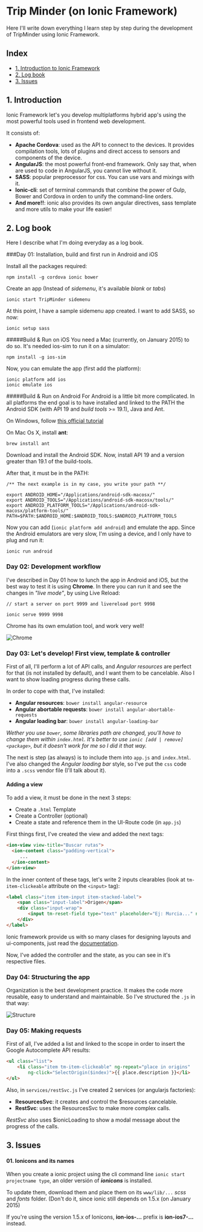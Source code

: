 # Trip Minder (on Ionic Framework)

Here I'll write down everything I learn step by step during the development of TripMinder using Ionic Framework.

## Index

- [1. Introduction to Ionic Framework](#1-introduction-to-ionic-framework) 
- [2. Log book](#2-log-book) 
- [3. Issues](#3-issues) 



## 1. Introduction

Ionic Framework let's you develop multiplatforms hybrid app's using the most powerful tools used in frontend web development.

It consists of: 
- **Apache Cordova**: used as the API to connect to the devices. It provides compilation tools, lots of plugins and direct access to sensors and components of the device.
- **AngularJS**: the most powerful front-end framework. Only say that, when are used to code in AngularJS, you cannot live without it.
- **SASS**: popular preprocessor for css. You can use vars and mixings with it.
- **Ionic-cli**: set of terminal commands that combine the power of Gulp, Bower and Cordova in orden to unify the command-line orders.
- **And more!!**: ionic also provides its own angular directives, sass template and more utils to make your life easier!




## 2. Log book

Here I describe what I'm doing everyday as a log book.

###Day 01: Installation, build and first run in Android and iOS

Install all the packages required:
```
npm install -g cordova ionic bower
```

Create an app (Instead of *sidemenu*, it's available *blank* or *tabs*)
```
ionic start TripMinder sidemenu
```

At this point, I have a sample sidemenu app created. I want to add SASS, so now:
```
ionic setup sass
```

#####Build & Run on iOS
You need a Mac (currently, on January 2015) to do so. It's needed ios-sim to run it on a simulator:
```
npm install -g ios-sim
```
Now, you can emulate the app (first add the platform):
```
ionic platform add ios
ionic emulate ios
```

#####Build & Run on Android
For Android is a little bit more complicated. In all platforms the end goal is to have installed and linked to the PATH the Android SDK (with API 19 and *build tools* >= 19.1), Java and Ant.


On Windows, follow [this official tutorial](http://learn.ionicframework.com/videos/windows-android/)

On Mac Os X, install **ant**:
```
brew install ant
```
Download and install the Android SDK. Now, install API 19 and a version greater than 19.1 of the build-tools.

After that, it must be in the PATH:
```
/** The next example is in my case, you write your path **/

export ANDROID_HOME="/Applications/android-sdk-macosx/"
export ANDROID_TOOLS="/Applications/android-sdk-macosx/tools/"
export ANDROID_PLATFORM_TOOLS="/Applications/android-sdk-macosx/platform-tools/"
PATH=$PATH:$ANDROID_HOME:$ANDROID_TOOLS:$ANDROID_PLATFORM_TOOLS
```

Now you can add (`ionic platform add android`) and emulate the app. Since the Android emulators are very slow, I'm using a device, and I only have to plug and run it:
```
ionic run android
```

### Day 02: Development workflow

I've described in Day 01 how to lunch the app in Android and iOS, but the best way to test it is using **Chrome**. In there you can run it and see the changes in *"live mode"*, by using Live Reload:
```
// start a server on port 9999 and livereload port 9998

ionic serve 9999 9998 
```
Chrome has its own emulation tool, and work very well!

![Chrome](img_docs/io_00_chrome.png)


### Day 03: Let's develop! First view, template & controller

First of all, I'll perform a lot of API calls, and *Angular resources* are perfect for that (is not installed by default), and I want them to be cancelable. Also I want to show loading progress during these calls. 

In order to cope with that, I've installed:

- **Angular resources**: `bower install angular-resource`
- **Angular abortable requests**: `bower install angular-abortable-requests`
- **Angular loading bar**: `bower install angular-loading-bar`

*Wether you use `bower`, some libraries path are changed, you'll have to change them within `index.html`. It's better to use `ionic [add | remove] <package>`, but it doesn't work for me so I did it that way.*


The next is step (as always) is to include them into `app.js` and `index.html`. I've also changed the *Angular loading bar* style, so I've put the `css` code into a `.scss` vendor file (I'll talk about it).


#### Adding a view

To add a view, it must be done in the next 3 steps:

- Create a `.html` Template
- Create a Controller (optional)
- Create a state and reference them in the UI-Route code (in `app.js`)

First things first, I've created the view and added the next tags:
```html
<ion-view view-title="Buscar rutas">
  <ion-content class="padding-vertical"> 
  	 ...
  </ion-content>
</ion-view>
```

In the inner content of these tags, let's write 2 inputs clearables (look at `tm-item-clickeable` attribute on the `<input>` tag):
```html
<label class="item item-input item-stacked-label">
	<span class="input-label">Origen</span>
	<div class="input-wrap"> 
	    <input tm-reset-field type="text" placeholder="Ej: Murcia..." ng-model="inputs.origin" ng-change="GetData(inputs.origin)">
	</div>
</label>
```

Ionic framework provide us with so many clases for designing layouts and ui-components, just read the [documentation](http://ionicframework.com/docs/).

Now, I've added the controller and the state, as you can see in it's respective files.

### Day 04: Structuring the app

Organization is the best development practice. It makes the code more reusable, easy to understand and maintainable. So I've structured the `.js` in that way:

![Structure](img_docs/io_01_structure.png)


### Day 05: Making requests

First of all, I've added a list and linked to the scope in order to insert the Google Autocomplete API results:
```html
<ul class="list">
	<li class="item tm-item-clickeable" ng-repeat="place in origins" 
	    ng-click="SelectOrigin($index)">{{ place.description }}</li>
</ul>
```

Also, in `services/restSvc.js` I've created 2 services (or angularjs factories):

- **ResourcesSvc**: it creates and control the $resources cancelable.
- **RestSvc**: uses the ResourcesSvc to make more complex calls.

*RestSvc* also uses $ionicLoading to show a modal message about the progress of the calls.






## 3. Issues

#### 01. Ionicons and its names
When you create a ionic project using the cli command line `ionic start projectname type`, an older versión of ***ionicons*** is installed. 

To update them, download them and place them on its `www/lib/...` *scss* and *fonts* folder. (Don't do it, since ionic still depends on 1.5.x (on January 2015)

If you're using the version 1.5.x of Ionicons, **ion-ios-...** prefix is **ion-ios7-...** instead.

